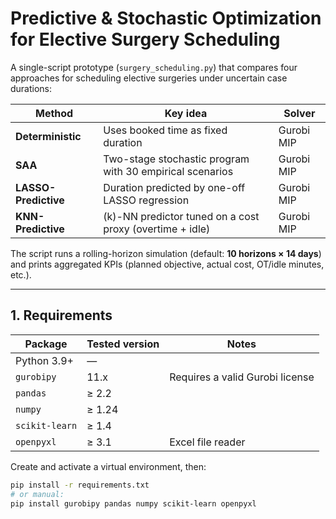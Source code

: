 # Predictive & Stochastic Optimization for Elective Surgery Scheduling
A single-script prototype (`surgery_scheduling.py`) that compares four
approaches for scheduling elective surgeries under uncertain case durations:

| Method | Key idea | Solver |
|--------|----------|--------|
| **Deterministic** | Uses booked time as fixed duration | Gurobi MIP |
| **SAA** | Two-stage stochastic program with 30 empirical scenarios | Gurobi MIP |
| **LASSO-Predictive** | Duration predicted by one-off LASSO regression | Gurobi MIP |
| **KNN-Predictive** | \(k\)-NN predictor tuned on a cost proxy (overtime + idle) | Gurobi MIP |

The script runs a rolling-horizon simulation (default: **10 horizons × 14 days**)
and prints aggregated KPIs (planned objective, actual cost, OT/idle minutes, etc.).

---

## 1. Requirements
| Package | Tested version | Notes |
|---------|----------------|-------|
| Python 3.9+ | — | |
| `gurobipy` | 11.x | Requires a valid Gurobi license |
| `pandas` | ≥ 2.2 | |
| `numpy` | ≥ 1.24 | |
| `scikit-learn` | ≥ 1.4 | |
| `openpyxl` | ≥ 3.1 | Excel file reader |

Create and activate a virtual environment, then:

```bash
pip install -r requirements.txt
# or manual:
pip install gurobipy pandas numpy scikit-learn openpyxl
